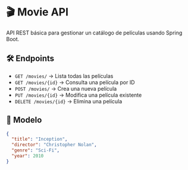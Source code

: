 # 🎬 Movie API

API REST básica para gestionar un catálogo de películas usando Spring Boot.

## 🛠️ Endpoints

- `GET /movies/` → Lista todas las películas
- `GET /movies/{id}` → Consulta una película por ID
- `POST /movies/` → Crea una nueva película
- `PUT /movies/{id}` → Modifica una película existente
- `DELETE /movies/{id}` → Elimina una película

## 🎯 Modelo

```json
{
  "title": "Inception",
  "director": "Christopher Nolan",
  "genre": "Sci-Fi",
  "year": 2010
}
